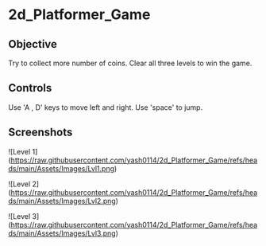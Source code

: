 # 2d_Platformer_Game

## Objective
Try to collect more number of coins. Clear all three levels to win the game.

## Controls
Use 'A , D' keys to move left and right. Use 'space' to jump.

## Screenshots
![Level 1] (https://raw.githubusercontent.com/yash0114/2d_Platformer_Game/refs/heads/main/Assets/Images/Lvl1.png)

![Level 2] (https://raw.githubusercontent.com/yash0114/2d_Platformer_Game/refs/heads/main/Assets/Images/Lvl2.png)

![Level 3] (https://raw.githubusercontent.com/yash0114/2d_Platformer_Game/refs/heads/main/Assets/Images/Lvl3.png)
